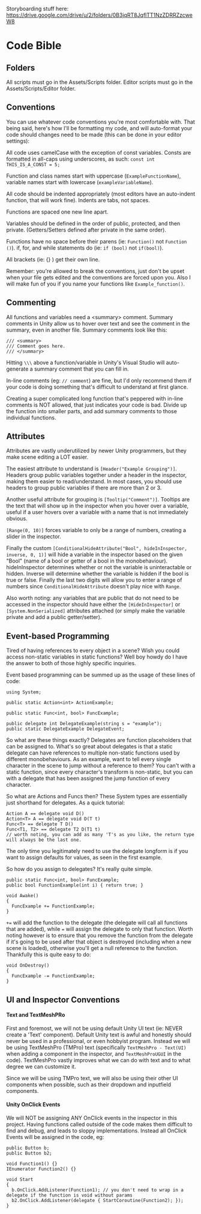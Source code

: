 Storyboarding stuff here: https://drive.google.com/drive/u/2/folders/0B3jqRT8JqflTT1NzZDRRZzcweW8

# Code Bible

## Folders

All scripts must go in the Assets/Scripts folder. Editor scripts must go in the Assets/Scripts/Editor folder. 

## Conventions

You can use whatever code conventions you're most comfortable with. That being said, here's how I'll be formatting my code, and will auto-format your code should changes need to be made (this can be done in your editor settings): 

All code uses camelCase with the exception of const variables. Consts are formatted in all-caps using underscores, as such: 
`const int THIS_IS_A_CONST = 5;`

Function and class names start with uppercase (`ExampleFunctionName`), variable names start with lowercase (`exampleVariableName`).

All code should be indented appropriately (most editors have an auto-indent function, that will work fine). Indents are tabs, not spaces. 

Functions are spaced one new line apart. 

Variables should be defined in the order of public, protected, and then private. (Getters/Setters defined after private in the same order). 

Functions have no space before their parens (ie: `Function()` not `Function ()`). if, for, and while statements do (ie: `if (bool)` not `if(bool)`). 

All brackets (ie: {} ) get their own line.

Remember: you're allowed to break the conventions, just don't be upset when your file gets edited and the conventions are forced upon you. Also I will make fun of you if you name your functions like `Example_function()`. 

## Commenting

All functions and variables need a \<summary\> comment. Summary comments in Unity allow us to hover over text and see the comment in the summary, even in another file. Summary comments look like this:

```
/// <summary>
/// Comment goes here. 
/// </summary>
```

Hitting `\\\` above a function/variable in Unity's Visual Studio will auto-generate a summary comment that you can fill in. 

In-line comments (eg: `// comment`) are fine, but I'd only recommend them if your code is doing something that's difficult to understand at first glance. 

Creating a super complicated long function that's peppered with in-line comments is NOT allowed, that just indicates your code is bad. Divide up the function into smaller parts, and add summary comments to those individual functions. 

## Attributes

Attributes are vastly underutilized by newer Unity programmers, but they make scene editing a LOT easier. 

The easiest attribute to understand is `[Header("Example Grouping")]`. Headers group public variables together under a header in the inspector, making them easier to read/understand. In most cases, you should use headers to group public variables if there are more than 2 or 3. 

Another useful attribute for grouping is `[Tooltip("Comment")]`. Tooltips are the text that will show up in the inspector when you hover over a variable, useful if a user hovers over a variable with a name that is not immediately obvious. 

`[Range(0, 10)]` forces variable to only be a range of numbers, creating a slider in the inspector. 

Finally the custom `[ConditionalHideAttribute("Bool", hideInInspector, inverse, 0, 1)]` will hide a variable in the inspector based on the given "Bool" (name of a bool or getter of a bool in the monobehaviour). hideInInspector determines whether or not the variable is uninteractable or hidden. Inverse will determine whether the variable is hidden if the bool is true or false. Finally the last two digits will allow you to enter a range of numbers since `ConditionalHideAttribute` doesn't play nice with `Range`. 

Also worth noting: any variables that are public that do not need to be accessed in the inspector should have either the `[HideInInspector]` or `[System.NonSerialized]` attributes attached (or simply make the variable private and add a public getter/setter). 

## Event-based Programming

Tired of having references to every object in a scene? Wish you could access non-static variables in static functions? Well boy howdy do I have the answer to both of those highly specific inquiries. 

Event based programming can be summed up as the usage of these lines of code:

```
using System;

public static Action<int> ActionExample;

public static Func<int, bool> FuncExample;

public delegate int DelegateExample(string s = "example");
public static DelegateExample DelegateEvent;
```

So what are these things exactly? Delegates are function placeholders that can be assigned to. What's so great about delegates is that a static delegate can have references to multiple non-static functions used by different monobehaviours. As an example, want to tell every single character in the scene to jump without a reference to them? You can't with a static function, since every character's transform is non-static, but you can with a delegate that has been assigned the jump function of every character. 

So what are Actions and Funcs then? These System types are essentially just shorthand for delegates. As a quick tutorial:
```
Action A == delegate void D()
Action<T> A == delegate void D(T t)
Func<T> == delegate T D()
Func<T1, T2> == delegate T2 D(T1 t) 
// worth noting, you can add as many 'T's as you like, the return type will always be the last one. 
```
The only time you legitimately need to use the delegate longform is if you want to assign defaults for values, as seen in the first example. 

So how do you assign to delegates? It's really quite simple. 
```
public static Func<int, bool> FuncExample;
public bool FunctionExample(int i) { return true; }

void Awake() 
{
  FuncExample += FunctionExample;
}
```
`+=` will add the function to the delegate (the delegate will call all functions that are added), while `=` will assign the delegate to only that function. Worth noting however is to ensure that you remove the function from the delegate if it's going to be used after that object is destroyed (including when a new scene is loaded), otherwise you'll get a null reference to the function. Thankfully this is quite easy to do:
```
void OnDestroy() 
{
  FuncExample -= FunctionExample;
}
```

## UI and Inspector Conventions

#### Text and TextMeshPRo
First and foremost, we will not be using default Unity UI text (ie: NEVER create a 'Text' component). Default Unity text is awful and honestly should never be used in a professional, or even hobbyist program. Instead we will be using TextMeshPro (TMPro) text (specifically `TextMeshPro - Text(UI)` when adding a component in the inspector, and `TextMeshProUGUI` in the code). TextMeshPro vastly improves what we can do with text and to what degree we can customize it. 

Since we will be using TMPro text, we will also be using their other UI components when possible, such as their dropdown and inputfield components. 

#### Unity OnClick Events
We will NOT be assigning ANY OnClick events in the inspector in this project. Having functions called outside of the code makes them difficult to find and debug, and leads to sloppy implementations. Instead all OnClick Events will be assigned in the code, eg:

```
public Button b;
public Button b2;

void Function1() {}
IEnumerator Function2() {}

void Start 
{
  b.OnClick.AddListener(Function1); // you don't need to wrap in a delegate if the function is void without params
  b2.OnClick.AddListener(delegate { StartCoroutine(Function2); });
}
```

